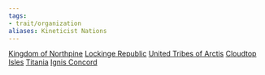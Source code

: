 ```yaml
---
tags: 
- trait/organization
aliases: Kineticist Nations
---
```

[Kingdom of Northpine](../locations/kingdom-of-northpine/kingdom-of-northpine.md) [Lockinge Republic](../locations/lockinge-republic/lockinge-republic.md) [United Tribes of Arctis](../locations/united-tribes-of-arctis/united-tribes-of-arctis.md) [Cloudtop Isles](../locations/cloudtop-isles/cloudtop-isles.md) [Titania](../locations/titania/titania.md) [Ignis Concord](../locations/ignis-concord/ignis-concord.md) 